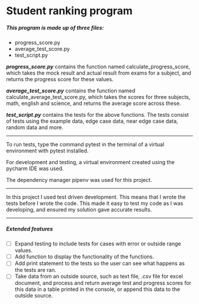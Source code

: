 # Student ranking program


##### This program is made up of three files:

- progress_score.py
- average_test_score.py
- test_script.py

***progress_score.py*** contains the function named calculate_progress_score,
which takes the mock result and actual result from exams for a subject, and 
returns the progress score for these values.

***average_test_score.py*** contains the function named calculate_average_test_score.py,
which takes the scores for three subjects, math, english and science, and returns the 
average score across these.

***test_script.py*** contains the tests for the above functions. The tests consist of 
tests using the example data, edge case data, near edge case data, random data and more. 


---
To run tests, type the command pytest in the terminal of a virtual environment with 
pytest installed.

For development and testing, a virtual environment created using the pycharm IDE was used.

The dependency manager pipenv was used for this project.

---

In this project I used test driven development. This means that I wrote the tests before I 
wrote the code. This made it easy to test my code as I was developing, and ensured my solution
gave accurate results.

---

##### Extended features
- [ ] Expand testing to include tests for cases with error or outside range values.
- [ ] Add function to display the functionality of the functions.
- [ ] Add print statement to the tests so the user can see what happens as the tests are ran.
- [ ] Take data from an outside source, such as text file, .csv file for excel document, and 
process and return average test and progress scores for this data in a table printed in the console,
or append this data to the outside source.
